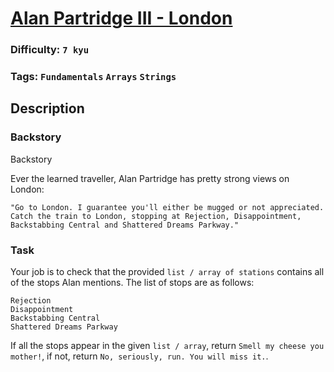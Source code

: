 # [Alan Partridge III - London](https://www.codewars.com/kata/580a41b6d6df740d6100030c)

### Difficulty: `7 kyu`

### Tags: `Fundamentals` `Arrays` `Strings`

## Description

### Backstory

Backstory

Ever the learned traveller, Alan Partridge has pretty strong views on London:

```
"Go to London. I guarantee you'll either be mugged or not appreciated.
Catch the train to London, stopping at Rejection, Disappointment, Backstabbing Central and Shattered Dreams Parkway."
```

### Task
Your job is to check that the provided `list / array of stations` contains all of the stops Alan mentions. The list of stops are as follows:

```
Rejection
Disappointment
Backstabbing Central
Shattered Dreams Parkway
```

If all the stops appear in the given `list / array`, return `Smell my cheese you mother!`, if not, return `No, seriously, run. You will miss it.`.